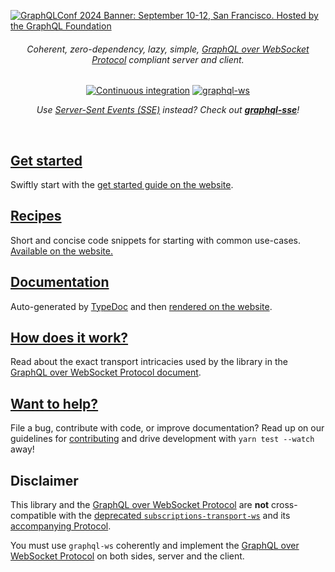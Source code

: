 [![GraphQLConf 2024 Banner: September 10-12, San Francisco. Hosted by the GraphQL Foundation](https://github.com/user-attachments/assets/bdb8cd5d-5186-4ece-b06b-b00a499b7868)](https://graphql.org/conf/2024/?utm_source=github&utm_medium=graphql_ws&utm_campaign=readme)

<div align="center">
<!-- Uncomment when we remove GraphQL Conf banner -->
<!-- <br /> -->


<!-- ![GraphQLOverWebSocket](https://user-images.githubusercontent.com/25294569/94527042-172dba00-023f-11eb-944b-88c0bd58a8d2.gif) -->

  <h6>Coherent, zero-dependency, lazy, simple, <a href="PROTOCOL.md">GraphQL over WebSocket Protocol</a> compliant server and client.</h6>

[![Continuous integration](https://github.com/enisdenjo/graphql-ws/workflows/Continuous%20integration/badge.svg)](https://github.com/enisdenjo/graphql-ws/actions?query=workflow%3A%22Continuous+integration%22) [![graphql-ws](https://img.shields.io/npm/v/graphql-ws.svg?label=graphql-ws&logo=npm)](https://www.npmjs.com/package/graphql-ws)

<i>Use [Server-Sent Events (SSE)](https://developer.mozilla.org/en-US/docs/Web/API/Server-sent_events) instead? Check out <b>[graphql-sse](https://github.com/enisdenjo/graphql-sse)</b>!</i>

  <br />
</div>

## [Get started](https://the-guild.dev/graphql/ws/get-started)

Swiftly start with the [get started guide on the website](https://the-guild.dev/graphql/ws/get-started).

## [Recipes](https://the-guild.dev/graphql/ws/recipes)

Short and concise code snippets for starting with common use-cases. [Available on the website.](https://the-guild.dev/graphql/ws/recipes)

## [Documentation](https://the-guild.dev/graphql/ws/docs)

Auto-generated by [TypeDoc](https://typedoc.org) and then [rendered on the website](https://the-guild.dev/graphql/ws/docs).

## [How does it work?](PROTOCOL.md)

Read about the exact transport intricacies used by the library in the [GraphQL over WebSocket Protocol document](PROTOCOL.md).

## [Want to help?](CONTRIBUTING.md)

File a bug, contribute with code, or improve documentation? Read up on our guidelines for [contributing](CONTRIBUTING.md) and drive development with `yarn test --watch` away!

## Disclaimer

This library and the [GraphQL over WebSocket Protocol](https://github.com/enisdenjo/graphql-ws/blob/master/PROTOCOL.md) are **not** cross-compatible with the [deprecated `subscriptions-transport-ws`](https://github.com/apollographql/subscriptions-transport-ws) and its [accompanying Protocol](https://github.com/apollographql/subscriptions-transport-ws/blob/master/PROTOCOL.md).

You must use `graphql-ws` coherently and implement the [GraphQL over WebSocket Protocol](https://github.com/enisdenjo/graphql-ws/blob/master/PROTOCOL.md) on both sides, server and the client.
